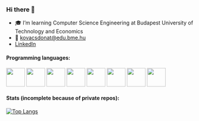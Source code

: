 ### Hi there 👋

- 🎓 I’m learning Computer Science Engineering at Budapest University of Technology and Economics
- 📧 kovacsdonat@edu.bme.hu
- <a href="https://www.linkedin.com/in/donát-kovács-94a935332">LinkedIn</a>

#### Programming languages:
<img src="https://github.com/user-attachments/assets/fec751e2-73f2-44ba-9aef-fce734de69be" width="50"/>
<img src="https://github.com/user-attachments/assets/ed795fa7-8080-4d68-901c-ab685f456426" width="50"/>
<img src="https://github.com/user-attachments/assets/aef8d040-bd65-4128-93d6-8289fcde9fe8" width="50"/>
<img src="https://github.com/user-attachments/assets/5dcd1b75-564a-4e2a-9a43-a328e6b541a9" width="50"/>
<img src="https://github.com/user-attachments/assets/da4f078d-7f0e-47e1-b859-37ecc0fa4f4f" width="50"/>
<img src="https://github.com/user-attachments/assets/bf8aea9d-b31e-4128-b920-336ca53f0304" width="50"/>
<img src="https://github.com/user-attachments/assets/8f5a39e0-7cf8-4818-afad-2af41e5c4624" width="50"/>
<img src="https://github.com/user-attachments/assets/86c9a2db-059f-4f2e-8dc5-324588bdf22d" width="50"/>

#### Stats (incomplete because of private repos):
[![Top Langs](https://github-readme-stats.vercel.app/api/top-langs/?username=kovacsdonat8&layout=compact)](https://github.com/anuraghazra/github-readme-stats)

